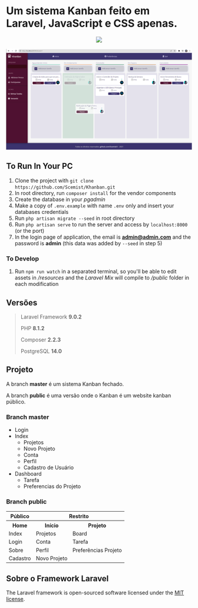 # Um sistema Kanban feito em Laravel, JavaScript e CSS apenas.

<p align="center"><a href="https://laravel.com" target="_blank"><img src="https://raw.githubusercontent.com/laravel/art/master/logo-lockup/5%20SVG/2%20CMYK/1%20Full%20Color/laravel-logolockup-cmyk-red.svg" width="400"></a></p>

<p align="center"><img src="public/images/print-3.png"></p>

## To Run In Your PC

1. Clone the project with `git clone https://github.com/Scemist/Khanban.git`
2. In root directory, run `composer install` for the vendor components
3. Create the database in your *pgadmin*
4. Make a copy of `.env.example` with name `.env` only and insert your databases credentials
5. Run `php artisan migrate --seed` in root directory
6. Run `php artisan serve` to run the server and access by `localhost:8000` (or the port)
7. In the login page of application, the email is **admin@admin.com** and the password is **admin** (this data was added by `--seed` in step 5)

### To Develop

1. Run `npm run watch` in a separated terminal, so you'll be able to edit assets in */resources* and the _Laravel Mix_ will compile to */public* folder in each modification

## Versões

> Laravel Framework **9.0.2**
> 
> PHP **8.1.2**
> 
> Composer **2.2.3**
> 
> PostgreSQL **14.0**

## Projeto

A branch **master** é um sistema Kanban fechado.

A branch **public** é uma versão onde o Kanban é um website kanban público.

### Branch **master**

* Login
* Index
  * Projetos
  * Novo Projeto
  * Conta
  * Perfil
  * Cadastro de Usuário
* Dashboard
  * Tarefa
  * Preferencias do Projeto

### Branch **public**

<table>
  <tr>
    <th>Público</th>
    <th colspan="2">Restrito</th>
  </tr>
  <tr>
  	<th>Home</th>
    <th>Início</th>
    <th>Projeto</th>
  </tr>
  <tr>
  	<td>Index</td>
    <td>Projetos</td>
    <td>Board</td>
  </tr>
  <tr>
  	<td>Login</td>
    <td>Conta</td>
    <td>Tarefa</td>
  </tr>
  <tr>
  	<td>Sobre</td>
    <td>Perfil</td>
    <td>Preferências Projeto</td>
  </tr>
  <tr>
  	<td>Cadastro</td>
    <td>Novo Projeto</td>
    <td></td>
  </tr>
</table>

## Sobre o Framework Laravel

The Laravel framework is open-sourced software licensed under the [MIT license](https://opensource.org/licenses/MIT).
